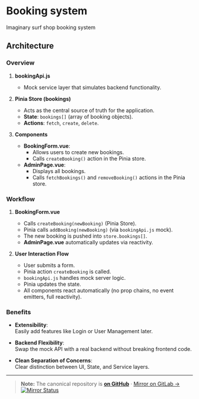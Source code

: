 # Booking system

Imaginary surf shop booking system

## Architecture

<!-- +-------------------+
|   bookingApi.js    | <-- Mock service layer (simulates backend)
+-------------------+
           |
           v
+---------------------------+
|    Pinia Store (bookings)  | <-- Central source of truth (state + actions)
| - state: bookings[]        |
| - actions: fetch, create, delete |
+---------------------------+
         /      \
        v        v
+----------------+      +----------------+
| BookingForm.vue |      |  AdminPage.vue  |
| - Create new booking   |  - View all bookings |
| - Call createBooking() |  - Call fetchBookings(), removeBooking() |
+----------------+      +----------------+ -->

### Overview

1. **bookingApi.js**  
   - Mock service layer that simulates backend functionality.

2. **Pinia Store (bookings)**  
   - Acts as the central source of truth for the application.  
   - **State**: `bookings[]` (array of booking objects).  
   - **Actions**: `fetch`, `create`, `delete`.

3. **Components**  
   - **BookingForm.vue**:  
     - Allows users to create new bookings.  
     - Calls `createBooking()` action in the Pinia store.  
   - **AdminPage.vue**:  
     - Displays all bookings.  
     - Calls `fetchBookings()` and `removeBooking()` actions in the Pinia store.

### Workflow

1. **BookingForm.vue**  
   - Calls `createBooking(newBooking)` (Pinia Store).  
   - Pinia calls `addBooking(newBooking)` (via `bookingApi.js` mock).  
   - The new booking is pushed into `store.bookings[]`.  
   - **AdminPage.vue** automatically updates via reactivity.

2. **User Interaction Flow**  
   - User submits a form.  
   - Pinia action `createBooking` is called.  
   - `bookingApi.js` handles mock server logic.  
   - Pinia updates the state.  
   - All components react automatically (no prop chains, no event emitters, full reactivity).

### Benefits

- **Extensibility**:  
  Easily add features like Login or User Management later.  

- **Backend Flexibility**:  
  Swap the mock API with a real backend without breaking frontend code.  

- **Clean Separation of Concerns**:  
  Clear distinction between UI, State, and Service layers.

---
> **Note:** The canonical repository is [**on GitHub**](https://github.com/vr33ni-dev/booking-system-vue) · [Mirror on GitLab →](https://gitlab.com/vr33ni-personal/booking-system-vue) [![Mirror Status](https://github.com/vr33ni-dev/booking-system-vue/actions/workflows/mirror.yml/badge.svg)](https://github.com/vr33ni-dev/booking-system-vue/actions/workflows/mirror.yml)
